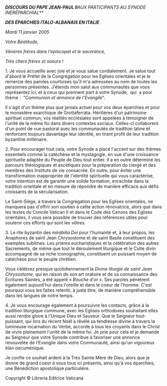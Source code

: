 ***DISCOURS DU PAPE JEAN-PAUL II**AUX PARTICIPANTS AU SYNODE INERÉPARCHIAL***

***DES ÉPARCHIES ITALO-ALBANAIS EN ITALIE***

*Mardi 11 janvier 2005*

*Votre Béatitude,*

*Vénérés frères dans l'épiscopat et le sacerdoce,*

*Très chers frères et soeurs !*

1. Je vous accueille avec joie et je vous salue cordialement. Je salue tout d'abord le Préfet de la Congrégation pour les Eglises orientales et je le remercie des paroles courtoises qu'il m'a adressées au nom de toutes les personnes présentes. J'étends mon salut aux communautés que vous représentez ici, et à ceux qui prennent part à votre Synode,  qui  a pour thème :  *"Communion et annonce de l'Evangile*".

Il s'agit d'un thème plus que jamais actuel pour vos deux éparchies et pour le monastère exarchique de Grottaferrata. Héritières d'un patrimoine spirituel commun, vos réalités ecclésiales sont appelées à témoigner de l'unité de la même foi dans divers contextes sociaux. Celles-ci collaborent d'un point de vue pastoral avec les communautés de tradition latine et renforcent toujours davantage leur identité, en tirant profit de leur tradition byzantine millénaire.

2. Pour encourager tout cela, votre Synode a placé l'accent sur des thèmes essentiels comme la catéchèse et la mystagogie, en vue d'une croissance spirituelle adaptée du Peuple de Dieu tout entier. Il a en outre déterminé les parcours théologiques et ascétiques pour la préparation du clergé et des membres des Instituts de vie consacrée. En outre, pour éviter une transformation inappropriée de l'identité spirituelle qui vous caractérise, votre intention est de garantir une solide formation, enracinée dans la tradition orientale et en mesure de répondre de manière efficace aux défis croissants de la sécularisation.

Le Saint-Siège, à travers la Congrégation pour les Eglises orientales, ne manquera pas d'offrir son soutien à cette action rénovatrice, alors que dans les textes du Concile Vatican II et dans le Code des Canons des Eglises orientales, il vous sera possible de trouver des références utiles pour soutenir ces efforts qui sont les vôtres.

3. Le rite byzantin des *mirabilia Dei* pour l'humanité et, à leur propos, les Anaphores de saint Jean Chrysostome et de saint Basile constituent des exemples sublimes. Les prières eucharistiques et la célébration des autres Sacrements, de même que tout le déroulement liturgique et le Culte divin accompagné de sa riche iconographie, constituent un puissant moyen de catéchèse pour le peuple chrétien.

Vous célébrez presque quotidiennement la *Divine liturgie de saint Jean Chrysostome*, qui en raison de son art oratoire et de sa connaissance des Ecritures Saintes, a été appelé « *Bouche d'or* ». Ses paroles pénètrent également aujourd'hui dans l'oreille et dans le coeur de l'homme. C'est pourquoi vous les faites retentir, à juste titre, de manière compréhensible dans les langues de notre temps.

4. Je vous encourage également à poursuivre les contacts, grâce à la tradition liturgique commune, avec les Eglises orthodoxes souhaitant elles aussi rendre gloire à l'Unique Dieu et Sauveur. Que le Seigneur tout-puissant, qui lors du récent Noël a révélé sa tendresse divine à travers la lumineuse incarnation du Verbe, accorde à tous les croyants dans le Christ de vivre pleinement l'unité de la même foi. Je prie pour cela et je demande au Seigneur que votre Synode contribue à favoriser une annonce renouvelée de l'Evangile dans votre Communauté, ainsi qu'un vigoureux élan oecuménique.

Je confie ce souhait ardent à la Très Sainte Mère de Dieu, alors que je donne de grand coeur à vous tous ici présents, ainsi qu'à vos éparchies, une Bénédiction apostolique particulière.

Copyright © Libreria Editrice Vaticana